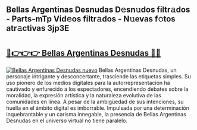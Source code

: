 ## Bellas Argentinas Desnudas D𝚎sn𝚞dos filtr𝚊dos - Parts-mTp Vid𝚎os filtr𝚊dos - N𝚞evas f𝚘tos atr𝚊ctivas 3jp3E

# <h2><a href="http://mba2vv1.tromn.icu/?c=Bellas+Argentinas+Desnudas">🔗👉👉👉 Bellas Argentinas Desnudas 🔗🔗</a></h2>

[![Bellas Argentinas Desnudas nuevo](https://i.imgur.com/pEAQMta.gif)](http://mba2vv1.tromn.icu/?c=Bellas+Argentinas+Desnudas)
Bellas Argentinas Desnudas, un personaje intrigante y desconcertante, trasciende las etiquetas simples. Su uso pionero de los medios digitales para la autorrepresentación ha cautivado y enfurecido a los espectadores, encendiendo debates sobre la moralidad, la expresión artística y la naturaleza evolutiva de las comunidades en línea. A pesar de la ambigüedad de sus intenciones, su huella en el ámbito digital es imborrable. Impulsada por una determinación inquebrantable y un carisma innegable, la presencia de Bellas Argentinas Desnudas en el universo virtual no tiene paralelo.
